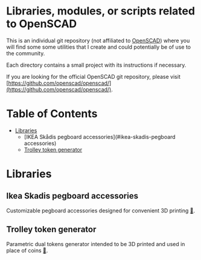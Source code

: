 # Libraries, modules, or scripts related to OpenSCAD 

This is an individual git repository (not affiliated to [OpenSCAD](http://www.openscad.org/)) where you will find some some utilities that I create and could potentially be of use to the community.

Each directory contains a small project with its instructions if necessary.

If you are looking for the official OpenSCAD git repository, please visit [https://github.com/openscad/openscad/](https://github.com/openscad/openscad/).

# Table of Contents

- [Libraries](#libraries)
	- [IKEA Skådis pegboard accessories](#ikea-skadis-pegboard accessories)
	- [Trolley token generator](#trolley-token-generator)

# Libraries

## Ikea Skadis pegboard accessories

Customizable pegboard accessories designed for convenient 3D printing [🔗](ikea_skadis_pegboard_accessories).

## Trolley token generator

Parametric dual tokens generator intended to be 3D printed and used in place of coins [🔗](trolley_token).